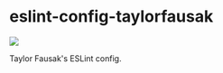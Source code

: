 # eslint-config-taylorfausak

[![](https://travis-ci.org/tfausak/eslint-config-taylorfausak.svg?branch=master)](https://travis-ci.org/tfausak/eslint-config-taylorfausak)

Taylor Fausak's ESLint config.
